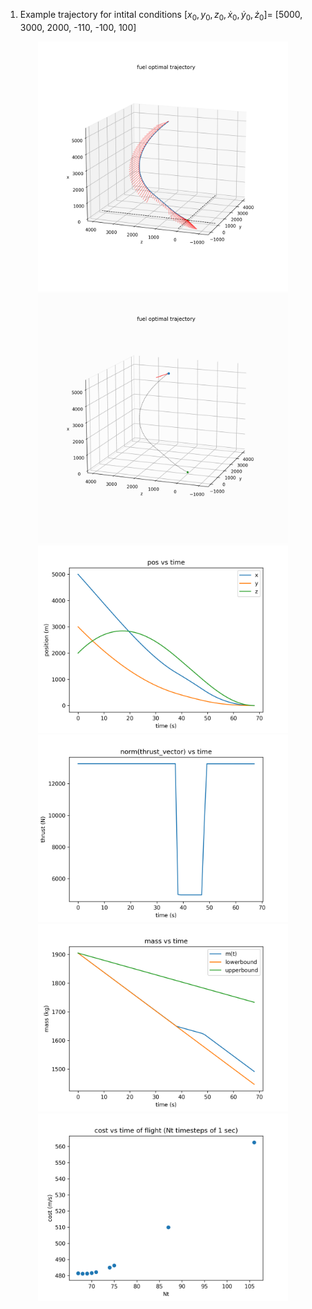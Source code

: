 1. Example trajectory for intital conditions $[x_0, y_0, z_0, \dot{x}_0, \dot{y}_0, \dot{z}_0]$= [5000, 3000, 2000, -110, -100, 100] 
<div style="text-align: center;">
  <img src="images/trajectory.png" alt="trajectory" width="400" />
  <img src="images/animation.gif" alt="animation" width="400" />
</div>

<div style="text-align: center;">
  <img src="images/position.png" alt="position" width="400" />
  <img src="images/throttle.png" alt="throttle" width="400" />
</div>

<div style="text-align: center;">
  <img src="images/mass.png" alt="mass" width="400" />
  <img src="images/cost_tof.png" alt="cost" width="400" />
</div>
